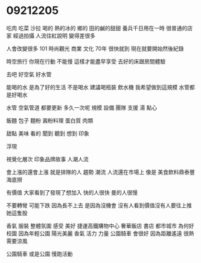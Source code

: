 # 09212205
吃肉
吃菜
沙拉
喝的
熱的冰的
鄉的
田的鹹的甜甜
養兵千日用在一時
很普通的店家 經過拍攝 人流往紅說明 變得差很多

人會改變很多
101 時尚觀光 商業 文化
70年
很快就到
現在就要開始然後紀錄

時空旅行
你現在行動
不能慢
這樣才能盡早享受
去好的床跟房間體驗

去吧
好空氣
好水管

能喝的水
是為了好的生活
不是喝水
建議喝瓶裝 飲水機
我希望做到這規模
水管都是好喝水

水管 空氣管道 都要更新
多久一次呢
規模 設備 團隊
支援
湯
點心 

飯麵
包子
麵粉 澱粉料理
蛋白質 肉類

甜點
美味 看的 聞到 聽到 想到
印象

浮現

視覺化層次
印象品牌故事 人潮人流

會上漲的還會上漲
就是排隊的人
趨勢 潮流
人流還在市場上
像是 美食飲料鼎泰豐
海底撈

有價值 大家看到了發現了想加入
快的人很快
曼的人很慢

不要轉彎
 可能下跌 因為長不上去 是因為沒機會 沒有人看到價值沒有人要往上推她這隻股


 香氣 服裝 整體氛圍 感受 美好
 捷運高鐵購物中心 奢華飯店 書店
 都市城市
 為何好
 校園
 因為年輕公園
 陽光美麗
 香氣 活力 力量
 公園騎車
 會很好
 因為距離遙遠
 很熱 需要涼風

 公園騎車 或是公園 慢跑活動
